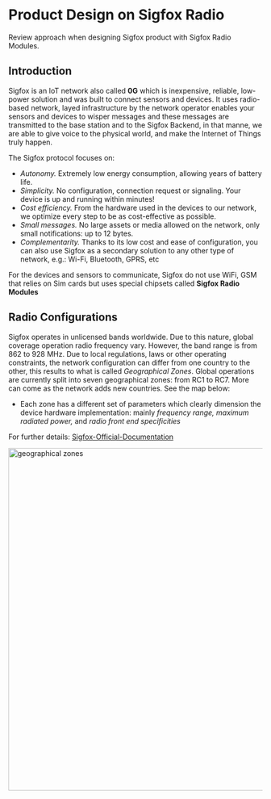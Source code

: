 # Product Design on Sigfox Radio
 Review approach when designing Sigfox product with Sigfox Radio Modules. 

 ## Introduction 

Sigfox is an IoT network also called **0G** which is inexpensive, reliable, low-power solution and was built to connect sensors and devices. It uses radio-based network, layed infrastructure by the network operator enables your sensors and devices to wisper messages and these messages are transmitted to the base station and to the Sigfox Backend, in that manne, we are able to give voice to the physical world, and make the Internet of Things truly happen.

The Sigfox protocol focuses on: 

- *Autonomy.* Extremely low energy consumption, allowing years of battery life.
- *Simplicity.* No configuration, connection request or signaling. Your device is up and running within minutes!
- *Cost efficiency.* From the hardware used in the devices to our network, we optimize every step to be as cost-effective as possible.
- *Small messages.* No large assets or media allowed on the network, only small notifications: up to 12 bytes.
- *Complementarity.* Thanks to its low cost and ease of configuration, you can also use Sigfox as a secondary solution to any other type of network, e.g.: Wi-Fi, Bluetooth, GPRS, etc

For the devices and sensors to communicate, Sigfox do not use WiFi, GSM that relies on Sim cards but uses special chipsets called **Sigfox Radio Modules** 

## Radio Configurations 
Sigfox operates in unlicensed bands worldwide. Due to this nature, global coverage operation radio frequency vary. However, the band range is from 862 to 928 MHz. Due to local regulations, laws or other operating constraints, the network configuration can differ from one country to the other, this results to what is called *Geographical Zones*. Global operations are currently split into seven geographical zones: from RC1 to RC7. More can come as the network adds new countries.
See the map below:

- Each zone has a different set of parameters which clearly dimension the device hardware implementation: mainly *frequency range,* *maximum radiated power,* and *radio front end specificities*

For further details: [Sigfox-Official-Documentation](https://build.sigfox.com/sigfox-radio-configurations-rc)

<img width="679" alt="geographical zones" src="https://user-images.githubusercontent.com/55284959/219023358-625a884d-6a31-4aad-bdc3-aecbc9fceef2.png">


